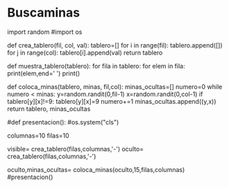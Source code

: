 # Buscaminas

import random
#import os

def crea_tablero(fil, col, val):
  tablero=[]
  for i in range(fil):
    tablero.append([])
    for j in range(col):
      tablero[i].append(val)
  return tablero

def muestra_tablero(tablero):
  for fila in tablero:
    for elem in fila:
      print(elem,end=' ')
    print()  

def coloca_minas(tablero, minas, fil,col):
  minas_ocultas=[]
  numero=0
  while numero < minas:
    y=random.randit(0,fil-1)
    x=random.randit(0,col-1)
    if tablero[y][x]!=9:
      tablero[y][x]=9
      numero+=1
      minas_ocultas.append((y,x))
  return tablero, minas_ocultas


#def presentacion():
  #os.system("cls")



columnas=10
filas=10

visible= crea_tablero(filas,columnas,'-')
oculto= crea_tablero(filas,columnas,'-')

oculto,minas_ocultas= coloca_minas(oculto,15,filas,columnas)
#presentacion()
